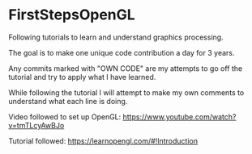 # FirstStepsOpenGL

Following tutorials to learn and understand graphics processing.

The goal is to make one unique code contribution a day for 3 years.

Any commits marked with "OWN CODE" are my attempts to go off the tutorial and try to apply what I have learned.

While following the tutorial I will attempt to make my own comments to understand what each line is doing.

Video followed to set up OpenGL: https://www.youtube.com/watch?v=tmTLcyAwBJo

Tutorial followed: https://learnopengl.com/#!Introduction
